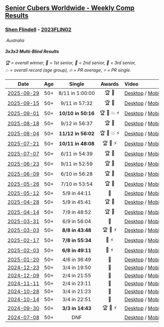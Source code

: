 <style>table {white-space: nowrap;}</style>
<link rel="stylesheet" type="text/css" href="/scw-comp/css/flags.css" />

## [Senior Cubers Worldwide - Weekly Comp Results](/scw-comp/results/)
### [Shen Flindell](README.md) - [2023FLIN02](https://www.worldcubeassociation.org/persons/2023FLIN02?event=333mbf)

<i class="flag flag-AU" />&nbsp;Australia

#### 3x3x3 Multi-Blind Results

<span style="white-space: nowrap;">🏆 = overall winner</span>, <span style="white-space: nowrap;">🥇 = 1st senior</span>, <span style="white-space: nowrap;">🥈 = 2nd senior</span>, <span style="white-space: nowrap;">🥉 = 3rd senior</span>, <span style="white-space: nowrap;">💥 = overall record (age group)</span>, <span style="white-space: nowrap;">🔥 = PR average</span>, <span style="white-space: nowrap;">⚡ = PR single</span>.

| Date | Age | Single | Awards | Video |
| :--: | :--: | :--: | :--: | :-- |
| [2025-09-29](../../results/2025-09-29/333mbf.md) | 50+ | 8/11 in 1:00:00 | 🏆 🥇 | [Desktop](https://www.facebook.com/events/2042507039488694/permalink/2050816165324448) / [Mobile](https://m.facebook.com/events/2042507039488694?view=permalink&id=2050816165324448) |
| [2025-09-15](../../results/2025-09-15/333mbf.md) | 50+ | 9/11 in 57:32 | 🏆 🥇 | [Desktop](https://www.facebook.com/events/738335735872971/permalink/741711195535425) / [Mobile](https://m.facebook.com/events/738335735872971?view=permalink&id=741711195535425) |
| [2025-09-01](../../results/2025-09-01/333mbf.md) | 50+ | **10/10 in 50:16** | 🏆 🥇 💥 ⚡ | [Desktop](https://www.facebook.com/events/2034621967348093/permalink/2041232333353723) / [Mobile](https://m.facebook.com/events/2034621967348093?view=permalink&id=2041232333353723) |
| [2025-08-18](../../results/2025-08-18/333mbf.md) | 50+ | 9/12 in 56:37 | 🏆 🥇 | [Desktop](https://www.facebook.com/events/1290118995660995/permalink/1296893334983561) / [Mobile](https://m.facebook.com/events/1290118995660995?view=permalink&id=1296893334983561) |
| [2025-08-04](../../results/2025-08-04/333mbf.md) | 50+ | **11/12 in 56:02** | 🏆 🥇 💥 ⚡ | [Desktop](https://www.facebook.com/events/4232800123710448/permalink/4242856899371437) / [Mobile](https://m.facebook.com/events/4232800123710448?view=permalink&id=4242856899371437) |
| [2025-07-21](../../results/2025-07-21/333mbf.md) | 50+ | **10/11 in 48:08** | 🏆 🥇 ⚡ | [Desktop](https://www.facebook.com/events/1794629137825918/permalink/1803129416975890) / [Mobile](https://m.facebook.com/events/1794629137825918?view=permalink&id=1803129416975890) |
| [2025-07-07](../../results/2025-07-07/333mbf.md) | 50+ | 6/11 in 54:39 | 🏆 🥇 | [Desktop](https://www.facebook.com/events/1420769135914941/permalink/1428262031832318) / [Mobile](https://m.facebook.com/events/1420769135914941?view=permalink&id=1428262031832318) |
| [2025-06-23](../../results/2025-06-23/333mbf.md) | 50+ | 9/11 in 52:59 | 🏆 🥇 | [Desktop](https://www.facebook.com/events/994228242590739/permalink/1003539001659663) / [Mobile](https://m.facebook.com/events/994228242590739?view=permalink&id=1003539001659663) |
| [2025-06-09](../../results/2025-06-09/333mbf.md) | 50+ | 6/10 in 56:28 | 🏆 🥇 | [Desktop](https://www.facebook.com/events/1930079484462571/permalink/1934876223982897) / [Mobile](https://m.facebook.com/events/1930079484462571?view=permalink&id=1934876223982897) |
| [2025-05-26](../../results/2025-05-26/333mbf.md) | 50+ | 7/10 in 53:54 | 🏆 🥇 | [Desktop](https://www.facebook.com/events/1664747170892797/permalink/1672519506782230) / [Mobile](https://m.facebook.com/events/1664747170892797?view=permalink&id=1672519506782230) |
| [2025-05-12](../../results/2025-05-12/333mbf.md) | 50+ | 5/9 in 44:11 | 🥈 | [Desktop](https://www.facebook.com/events/1722619755355276/permalink/1724004091883509) / [Mobile](https://m.facebook.com/events/1722619755355276?view=permalink&id=1724004091883509) |
| [2025-04-28](../../results/2025-04-28/333mbf.md) | 50+ | 5/9 in 45:41 | 🏆 🥇 | [Desktop](https://www.facebook.com/events/1232268805133816/permalink/1239107821116581) / [Mobile](https://m.facebook.com/events/1232268805133816?view=permalink&id=1239107821116581) |
| [2025-04-14](../../results/2025-04-14/333mbf.md) | 50+ | 7/9 in 48:52 | 🏆 🥇 | [Desktop](https://www.facebook.com/events/992681989239035/permalink/998333965340504) / [Mobile](https://m.facebook.com/events/992681989239035?view=permalink&id=998333965340504) |
| [2025-03-31](../../results/2025-03-31/333mbf.md) | 50+ | 6/9 in 56:04 | 🥉 | [Desktop](https://www.facebook.com/events/2866513110195828/permalink/2870192449827894) / [Mobile](https://m.facebook.com/events/2866513110195828?view=permalink&id=2870192449827894) |
| [2025-03-03](../../results/2025-03-03/333mbf.md) | 50+ | **8/8 in 43:48** | 🏆 🥇 ⚡ | [Desktop](https://www.facebook.com/events/3961748167376856/permalink/3971161813102158) / [Mobile](https://m.facebook.com/events/3961748167376856?view=permalink&id=3971161813102158) |
| [2025-02-17](../../results/2025-02-17/333mbf.md) | 50+ | **7/8 in 55:34** | 🥈 ⚡ | [Desktop](https://www.facebook.com/745394767/videos/1134942034794390) / [Mobile](https://m.facebook.com/745394767/videos/1134942034794390) |
| [2025-02-03](../../results/2025-02-03/333mbf.md) | 50+ | **6/8 in 49:11** | 🥉 ⚡ | [Desktop](https://www.facebook.com/745394767/videos/2085828261854550) / [Mobile](https://m.facebook.com/745394767/videos/2085828261854550) |
| [2025-01-20](../../results/2025-01-20/333mbf.md) | 50+ | 4/6 in 36:49 | 🥉 | [Desktop](https://www.facebook.com/745394767/videos/1122679875760490) / [Mobile](https://m.facebook.com/745394767/videos/1122679875760490) |
| [2024-12-23](../../results/2024-12-23/333mbf.md) | 50+ | 3/4 in 19:50 | 🥈 | [Desktop](https://www.facebook.com/745394767/videos/1109001773736569) / [Mobile](https://m.facebook.com/745394767/videos/1109001773736569) |
| [2024-12-09](../../results/2024-12-09/333mbf.md) | 50+ | 2/4 in 21:55 | 🥈 | [Desktop](https://www.facebook.com/745394767/videos/8981618361897687) / [Mobile](https://m.facebook.com/745394767/videos/8981618361897687) |
| [2024-11-11](../../results/2024-11-11/333mbf.md) | 50+ | 2/4 in 23:11 | 🥈 | [Desktop](https://www.facebook.com/745394767/videos/1103450244815611) / [Mobile](https://m.facebook.com/745394767/videos/1103450244815611) |
| [2024-10-28](../../results/2024-10-28/333mbf.md) | 50+ | 3/4 in 21:23 | 🥈 | [Desktop](https://www.facebook.com/745394767/videos/1783598902449589) / [Mobile](https://m.facebook.com/745394767/videos/1783598902449589) |
| [2024-10-14](../../results/2024-10-14/333mbf.md) | 50+ | 3/4 in 22:51 | 🥈 | [Desktop](https://www.facebook.com/745394767/videos/1247306849935652) / [Mobile](https://m.facebook.com/745394767/videos/1247306849935652) |
| [2024-09-30](../../results/2024-09-30/333mbf.md) | 50+ | **3/3 in 14:43** | 🏆 🥇 ⚡ | [Desktop](https://www.facebook.com/745394767/videos/1541570540568619) / [Mobile](https://m.facebook.com/745394767/videos/1541570540568619) |
| [2024-07-08](../../results/2024-07-08/333mbf.md) | 50+ | DNF |  | [Desktop](https://www.facebook.com/745394767/videos/983623900029606) / [Mobile](https://m.facebook.com/745394767/videos/983623900029606) |


<!-- Global site tag (gtag.js) - Google Analytics -->
<script async src="https://www.googletagmanager.com/gtag/js?id=UA-86348435-3"></script>
<script>window.dataLayer = window.dataLayer || []; function gtag() {dataLayer.push(arguments);} gtag('js', new Date()); gtag('config', 'UA-86348435-3');</script>
